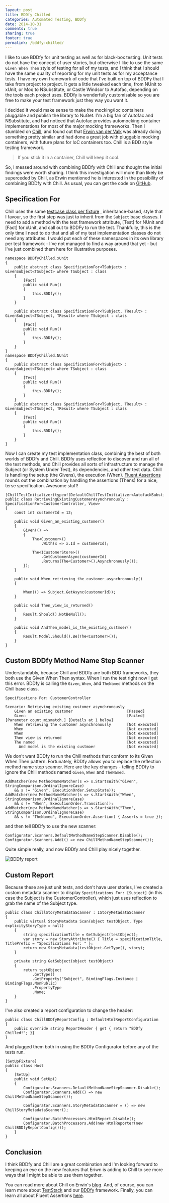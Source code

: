 ```yaml
---
layout: post
title: BDDfy Chilled
categories: Automated Testing, BDDfy
date: 2014-10-31
comments: true
sharing: true
footer: true
permalink: /bddfy-chilled/
---
```


I like to use BDDfy for unit testing as well as for black-box testing. Unit tests do not have the concept of user stories, but otherwise I like to use the same `Given When Then` style of testing for all of my tests, and I think that I should have the same quality of reporting for my unit tests as for my acceptance tests. I have my own framework of code that I've built on top of BDDFy that I take from project to project. It gets a little tweaked each time, from NUnit to xUnit, or Moq to NSubstitute, or Castle Windsor to Autofac, depending on the tools each project uses. BDDfy is wonderfully customisable so you are free to make your test framework just they way you want it.

I decided it would make sense to make the mocking/Ioc containers pluggable and publish the library to NuGet. I'm a big fan of Autofac and NSubstitute, and had noticed that Autofac provides automocking container implementations for most of the major mocking frameworks. Then I stumbled on [Chill](https://github.com/erwinvandervalk/chill), and found out that [Erwin van der Valk](https://twitter.com/ErwinVanDerValk) was already doing something pretty similar and had done a great job with pluggable mocking containers, with future plans for IoC containers too. Chill is a BDD style testing framework.   
<!--excerpt-->


> If you stick it in a container, Chill will keep it cool.

So, I messed around with combining BDDfy with Chill and thought the initial findings were worth sharing. I think this investigation will more than likely be superceded by Chill, as Erwin mentioned he is interested in the possibility of combining BDDfy with Chill. As usual, you can get the code on [GitHub](https://github.com/mwhelan/BDDfyChilled).  

## Specification For
Chill uses the same [testcase class per fixture](http://xunitpatterns.com/Testcase%20Class%20per%20Fixture.html) , inheritance-based, style that I favour, so the first step was just to inherit from the `Subject` base classes. I need to add a method with the test framework attribute, [Test] for NUnit and [Fact] for xUnit, and call out to BDDFy to run the test. Thankfully, this is the only time I need to do that and all of my test implementation classes do not need any attributes. I would put each of these namespaces in its own library per test framework - I've not managed to find a way around that yet - but I've just combined them here for illustrative purposes.

    namespace BDDfyChilled.xUnit
    {
        public abstract class SpecificationFor<TSubject> : GivenSubject<TSubject> where TSubject : class
        {
            [Fact]
            public void Run()
            {
                this.BDDfy();
            }
        }

        public abstract class SpecificationFor<TSubject, TResult> : GivenSubject<TSubject, TResult> where TSubject : class
        {
            [Fact]
            public void Run()
            {
                this.BDDfy();
            }
        }
    }
    namespace BDDfyChilled.NUnit
    {
        public abstract class SpecificationFor<TSubject> : GivenSubject<TSubject> where TSubject : class
        {
            [Test]
            public void Run()
            {
                this.BDDfy();
            }
        }
        public abstract class SpecificationFor<TSubject, TResult> : GivenSubject<TSubject, TResult> where TSubject : class
        {
            [Test]
            public void Run()
            {
                this.BDDfy();
            }
        }
    }

Now I can create my test implementation class, combining the best of both worlds of BDDfy and Chill. BDDfy uses reflection to discover and run all of the test methods, and Chill provides all sorts of infrastructure to manage the Subject (or System Under Test), its dependencies, and other test data. Chill is handling the setup (the Givens), the execution (When). [Fluent Assertions](http://www.fluentassertions.com/) rounds out the combination by handling the assertions (Thens) for a nice, terse specification. Awesome stuff!

    [ChillTestInitializer(typeof(DefaultChillTestInitializer<AutofacNSubstituteChillContainer>))]
    public class RetrievingExistingCustomerAsynchronously : SpecificationFor<CustomerController, View>
    {
        const int customerId = 12;

        public void Given_an_existing_customer()
        {
            Given(() =>
            {
                The<Customer>()
                    .With(x => x.Id = customerId);

                The<ICustomerStore>()
                    .GetCustomerAsync(customerId)
                    .Returns(The<Customer>().Asynchronously());
            });
        }

        public void When_retrieving_the_customer_asynchronously()
        {

            When(() => Subject.GetAsync(customerId));
        }

        public void Then_view_is_returned()
        {
            Result.Should().NotBeNull();
        }

        public void AndThen_model_is_the_existing_custmoer()
        {
            Result.Model.Should().Be(The<Customer>());
        }
    }

## Custom BDDfy Method Name Step Scanner
Understandably, because Chill and BDDfy are both BDD frameworks, they both use the Given When Then syntax. When I run the test right now I get this error. BDDfy is calling the `Given`, `When`, and `TheNamed` methods on the Chill base class.

	Specifications For: CustomerController

	Scenario: Retrieving existing customer asynchronously
		Given an existing customer                        [Passed] 
		Given                                             [Failed] [Parameter count mismatch.] [Details at 1 below]
		When retrieving the customer asynchronously       [Not executed] 
		When                                              [Not executed] 
		When                                              [Not executed] 
		Then view is returned                             [Not executed] 
		The named                                         [Not executed] 
		  And model is the existing custmoer              [Not executed] 

We don't want BDDfy to run the Chill methods that conform to its Given When Then pattern. Fortunately, BDDfy allows you to replace the reflection method name step scanner. Here are the key changes - telling BDDfy to ignore the Chill methods named `Given`, `When` and `TheNamed`.

    AddMatcher(new MethodNameMatcher(s => s.StartsWith("Given", StringComparison.OrdinalIgnoreCase) 
		&& s != "Given", ExecutionOrder.SetupState));
    AddMatcher(new MethodNameMatcher(s => s.StartsWith("When", StringComparison.OrdinalIgnoreCase) 
		&& s != "When", ExecutionOrder.Transition));
    AddMatcher(new MethodNameMatcher(s => s.StartsWith("Then", StringComparison.OrdinalIgnoreCase) 
		&& s != "TheNamed", ExecutionOrder.Assertion) { Asserts = true });

and then tell BDDfy to use the new scanner:

    Configurator.Scanners.DefaultMethodNameStepScanner.Disable();
    Configurator.Scanners.Add(() => new ChillMethodNameStepScanner());

Quite simple really, and now BDDfy and Chill play nicely together.

![BDDfy report](/images/bddfy-chilled-report.png)

## Custom Report
Because these are just unit tests, and don't have user stories, I've created a custom metadata scanner to display `Specifications For: [Subject]` (in this case the Subject is the CustomerController), which just uses reflection to grab the name of the Subject type.

    public class ChillStoryMetadataScanner : IStoryMetadataScanner
    {
        public virtual StoryMetadata Scan(object testObject, Type explicityStoryType = null)
        {
            string specificationTitle = GetSubject(testObject);
            var story = new StoryAttribute() { Title = specificationTitle, TitlePrefix = "Specifications For: " };
            return new StoryMetadata(testObject.GetType(), story);
        }

        private string GetSubject(object testObject)
        {
            return testObject
                .GetType()
                .GetProperty("Subject", BindingFlags.Instance | BindingFlags.NonPublic)
                .PropertyType
                .Name;
        }
    }

I've also created a report configuration to change the header:

    public class ChillBDDfyReportConfig : DefaultHtmlReportConfiguration
    {
        public override string ReportHeader { get { return "BDDfy Chilled!"; }}
    }

And plugged them both in using the BDDfy Configurator before any of the tests run.

    [SetUpFixture]
    public class Host
    {
        [SetUp]
        public void SetUp()
        {
            Configurator.Scanners.DefaultMethodNameStepScanner.Disable();
            Configurator.Scanners.Add(() => new ChillMethodNameStepScanner());

            Configurator.Scanners.StoryMetadataScanner = () => new ChillStoryMetadataScanner();

            Configurator.BatchProcessors.HtmlReport.Disable();
            Configurator.BatchProcessors.Add(new HtmlReporter(new ChillBDDfyReportConfig()));
        }
    }

## Conclusion
I think BDDfy and Chill are a great combination and I'm looking forward to keeping an eye on the new features that Eriwn is adding to Chill to see more ways that I might be able to use them together. 

You can read more about Chill on Erwin's [blog](http://www.erwinvandervalk.net/2014/10/introducing-chill-bdd-style-testing.html). And, of course, you can learn more about [TestStack](http://teststack.net/) and our [BDDfy](https://github.com/TestStack/TestStack.BDDfy) framework. Finally, you can learn all about Fluent Assertions [here](http://www.fluentassertions.com/).